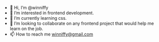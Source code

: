 - 👋 Hi, I’m @winniffy
- 👀 I’m interested in frontend development.
- 🌱 I’m currently learning css.
- 💞️ I’m looking to collaborate on any frontend project that would help me learn on the job.
- 📫 How to reach me winniffy@gmail.com

<!---
winniffy/winniffy is a ✨ special ✨ repository because its `README.md` (this file) appears on your GitHub profile.
You can click the Preview link to take a look at your changes.
--->
